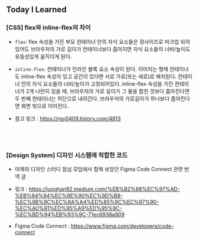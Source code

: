 ## Today I Learned

### [CSS] flex와 inline-flex의 차이

- `flex`: flex 속성을 가진 부모 컨테이너 안의 자식 요소들은 정사이즈로 마크업 되어있어도 브라우저의 가로 길이가 컨테이너보다 좁아지면 자식 요소들의 너비/높이도 유동성있게 움직이게 된다.

- `inline-flex`: 컨테이너가 인라인 블록 요소 속성이 된다. 이어지는 형제 컨테이너도 inline-flex 속성이 있고 공간이 있다면 서로 가로(또는 세로)로 배치된다. 컨테이너 안의 자식 요소들의 너비/높이가 고정되어있다. inline-flex 속성을 가진 컨테이너가 2개 나란히 있을 때, 브라우저의 가로 길이가 그 둘을 합친 것보다 좁아진다면 두 번째 컨테이너는 하단으로 내려간다. 브라우저의 가로길이가 하나보다 좁아진다면 화면 밖으로 이어진다.

- 참고 링크 : https://rgy0409.tistory.com/4813

## <br />

### [Design System] 디자인 시스템에 적합한 코드

- 어제의 디자인 스터디 점심 모임에서 함께 보았던 Figma Code Connect 관련 번역 글
- 링크 : https://junghan92.medium.com/%EB%B2%88%EC%97%AD-%EB%94%94%EC%9E%90%EC%9D%B8-%EC%8B%9C%EC%8A%A4%ED%85%9C%EC%97%90-%EC%A0%81%ED%95%A9%ED%95%9C-%EC%BD%94%EB%93%9C-71ec6938a909
- Figma Code Connect : https://www.figma.com/developers/code-connect

  </br></br>

## <br />
